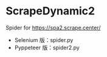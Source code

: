 # ScrapeDynamic2

Spider for https://spa2.scrape.center/

* Selenium 版：spider.py
* Pyppeteer 版：spider2.py
